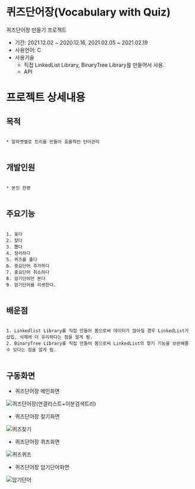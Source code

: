 # 퀴즈단어장(Vocabulary with Quiz)
퀴즈단어장 만들기 프로젝트

* 기간: 2021.12.02 ~ 2020.12.16, 2021.02.05 ~ 2021.02.19
* 사용언어: C
* 사용기술 
  - 직접 LinkedList Library, BinaryTree Library를 만들어서 사용.
  - API

프로젝트 상세내용
=============
목적
-------------
<pre>
<code>
* 알파벳별로 트리를 만들어 효율적인 단어관리
</code>
</pre>

개발인원
-------------
<pre>
<code>
* 본인 한명
</code>
</pre>

주요기능
-------------
<pre>
<code>
1. 꽂다
2. 찾다
3. 뽑다
4. 정리하다
5. 퀴즈를 풀다
6. 중요단어 추가하다
7. 중요단어 취소하다
8. 암기단어만 본다
9. 암기단어를 리셋한다.
</code>
</pre>


배운점
-------------
<pre>
<code>
1. Linkedlist Library를 직접 만들어 봄으로써 데이터가 많아질 경우 LinkedList가 삽입, 삭제에 더 유리하다는 점을 알게 됨.
2. BinaryTree Library를 직접 만들어 봄으로써 LinkedList의 찾기 기능을 보완해줄 수 있다는 점을 알게 됨.
</code>
</pre>

구동화면
-------------
* 퀴즈단어장 메인화면

![퀴즈단어장(연결리스트+이분검색트리)](https://user-images.githubusercontent.com/63482037/130323839-0287708b-f572-4afd-9d29-c1b774d9a233.PNG)


* 퀴즈단어장 찾기화면

![퀴즈찾기](https://user-images.githubusercontent.com/63482037/130323849-2f5b4a23-bea4-4dfd-a957-1d357725faef.PNG)


* 퀴즈단어장 퀴즈화면

![퀴즈퀴즈](https://user-images.githubusercontent.com/63482037/130323855-5afdc68c-5d07-418e-9d1d-497c2c0c7a2b.PNG)


* 퀴즈단어장 암기단어화면

![암기단어](https://user-images.githubusercontent.com/63482037/130323860-3f1be9ba-30ef-4398-85a4-abc407145fb8.PNG)




